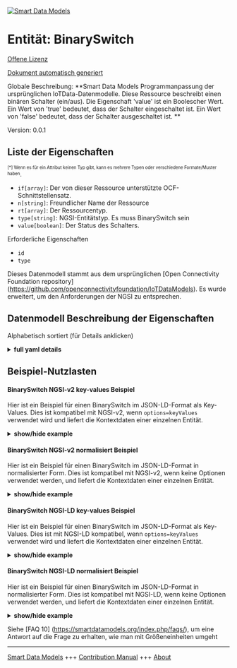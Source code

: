 <!-- 10-Header -->  
[![Smart Data Models](https://smartdatamodels.org/wp-content/uploads/2022/01/SmartDataModels_logo.png "Logo")](https://smartdatamodels.org)  
Entität: BinarySwitch  
=====================<!-- /10-Header -->  
<!-- 15-License -->  
[Offene Lizenz](https://github.com/smart-data-models//dataModel.OCF/blob/master/BinarySwitch/LICENSE.md)  
[Dokument automatisch generiert](https://docs.google.com/presentation/d/e/2PACX-1vTs-Ng5dIAwkg91oTTUdt8ua7woBXhPnwavZ0FxgR8BsAI_Ek3C5q97Nd94HS8KhP-r_quD4H0fgyt3/pub?start=false&loop=false&delayms=3000#slide=id.gb715ace035_0_60)  
<!-- /15-License -->  
<!-- 20-Description -->  
Globale Beschreibung: **Smart Data Models Programmanpassung der ursprünglichen IoTData-Datenmodelle. Diese Ressource beschreibt einen binären Schalter (ein/aus). Die Eigenschaft 'value' ist ein Boolescher Wert. Ein Wert von 'true' bedeutet, dass der Schalter eingeschaltet ist. Ein Wert von 'false' bedeutet, dass der Schalter ausgeschaltet ist. **  
Version: 0.0.1  
<!-- /20-Description -->  
<!-- 30-PropertiesList -->  

## Liste der Eigenschaften  

<sup><sub>[*] Wenn es für ein Attribut keinen Typ gibt, kann es mehrere Typen oder verschiedene Formate/Muster haben</sub></sup>.  
- `if[array]`: Der von dieser Ressource unterstützte OCF-Schnittstellensatz.  - `n[string]`: Freundlicher Name der Ressource  - `rt[array]`: Der Ressourcentyp.  - `type[string]`: NGSI-Entitätstyp. Es muss BinarySwitch sein  - `value[boolean]`: Der Status des Schalters.  <!-- /30-PropertiesList -->  
<!-- 35-RequiredProperties -->  
Erforderliche Eigenschaften  
- `id`  - `type`  <!-- /35-RequiredProperties -->  
<!-- 40-RequiredProperties -->  
Dieses Datenmodell stammt aus dem ursprünglichen [Open Connectivity Foundation repository] (https://github.com/openconnectivityfoundation/IoTDataModels). Es wurde erweitert, um den Anforderungen der NGSI zu entsprechen.  
<!-- /40-RequiredProperties -->  
<!-- 50-DataModelHeader -->  
## Datenmodell Beschreibung der Eigenschaften  
Alphabetisch sortiert (für Details anklicken)  
<!-- /50-DataModelHeader -->  
<!-- 60-ModelYaml -->  
<details><summary><strong>full yaml details</strong></summary>    
```yaml  
BinarySwitch:    
  description: 'Smart Data Models Program adaptation of the original IoTData data Models. This Resource describes a binary switch (on/off). The Property ''value'' is a boolean. A value of ''true'' means that the switch is on. A value of ''false'' means that the switch is off. '    
  properties:    
    if:    
      description: The OCF Interface set supported by this Resource.    
      items:    
        enum:    
          - oic.if.a    
          - oic.if.baseline    
        type: string    
      minItems: 2    
      readOnly: true    
      type: array    
      uniqueItems: true    
      x-ngsi:    
        type: Property    
    n:    
      description: Friendly name of the Resource    
      maxLength: 64    
      readOnly: true    
      type: string    
      x-ngsi:    
        type: Property    
    rt:    
      description: The Resource Type.    
      items:    
        enum:    
          - oic.r.switch.binary    
        maxLength: 64    
        type: string    
      minItems: 1    
      readOnly: true    
      type: array    
      uniqueItems: true    
      x-ngsi:    
        type: Property    
    type:    
      description: NGSI entity type. It has to be BinarySwitch    
      enum:    
        - BinarySwitch    
      type: string    
      x-ngsi:    
        type: Property    
    value:    
      description: The status of the switch.    
      type: boolean    
      x-ngsi:    
        type: Property    
  required:    
    - id    
    - type    
  type: object    
  x-derived-from: https://github.com/OpenInterConnect/IoTDataModels/blob/master/BinarySwitchResURI.swagger.json    
  x-disclaimer: 'Redistribution and use in source and binary forms, with or without modification, are permitted  provided that the license conditions are met. Copyleft (c) 2022 Contributors to Smart Data Models Program'    
  x-license-url: https://github.com/smart-data-models/dataModel.OCF/blob/master/BinarySwitch/LICENSE.md    
  x-model-schema: https://smart-data-models.github.io/dataModel.IoTDataModels/BinarySwitch/schema.json    
  x-model-tags: OCF    
  x-version: 0.0.1    
```  
</details>    
<!-- /60-ModelYaml -->  
<!-- 70-MiddleNotes -->  
<!-- /70-MiddleNotes -->  
<!-- 80-Examples -->  
## Beispiel-Nutzlasten  
#### BinarySwitch NGSI-v2 key-values Beispiel  
Hier ist ein Beispiel für einen BinarySwitch im JSON-LD-Format als Key-Values. Dies ist kompatibel mit NGSI-v2, wenn `options=keyValues` verwendet wird und liefert die Kontextdaten einer einzelnen Entität.  
<details><summary><strong>show/hide example</strong></summary>    
```json  
{  
  "id": "urn:ngsi-ld:BinarySwitch:id:FUWM:76347888",  
  "dateCreated": "2012-08-12T19:01:35Z",  
  "dateModified": "1997-08-16T11:48:31Z",  
  "source": "Listen now remember compare. Without indeed become thing.",  
  "name": "Recent personal sister toward cup attorney. Movement offer gas along. Sure will ahead hour poor pay price.",  
  "alternateName": "View Mr song do thought ten. Resource now often recent walk apply.",  
  "description": "Contain pass early member. Reach price quality miss charge. Share notice lay water travel.",  
  "dataProvider": "Look else collection analysis lay fish. Foreign art perhaps his only. Group treatment available own market billion.",  
  "owner": [  
    "urn:ngsi-ld:BinarySwitch:items:WDLW:60793756",  
    "urn:ngsi-ld:BinarySwitch:items:RKFU:64379233"  
  ],  
  "seeAlso": [  
    "urn:ngsi-ld:BinarySwitch:items:NKTQ:43294724",  
    "urn:ngsi-ld:BinarySwitch:items:LTOV:90056783"  
  ],  
  "location": {  
    "type": "Point",  
    "coordinates": [  
      73.757996,  
      40.59649  
    ]  
  },  
  "address": {  
    "streetAddress": "Better risk among art hear education. Study new call research.",  
    "addressLocality": "Camera each begin choose too base show. Name of court model evidence professor know.",  
    "addressRegion": "Wide wonder theory foot report mind. Reduce country same truth there his.",  
    "addressCountry": "Positive sound scene authority might. Top style whatever support at whatever a they. Fall before week then.",  
    "postalCode": "Method spring fish. Reveal southern family song ok subject sing.",  
    "postOfficeBoxNumber": "My or tonight chance vote effort street power. Sell activity cell color. Apply yard record friend half million organization."  
  },  
  "areaServed": "To gun drug concern. Stand memory sense without."  
}  
```  
</details>  
#### BinarySwitch NGSI-v2 normalisiert Beispiel  
Hier ist ein Beispiel für einen BinarySwitch im JSON-LD-Format in normalisierter Form. Dies ist kompatibel mit NGSI-v2, wenn keine Optionen verwendet werden, und liefert die Kontextdaten einer einzelnen Entität.  
<details><summary><strong>show/hide example</strong></summary>    
```json  
{  
  "id": {  
    "type": "string",  
    "value": "urn:ngsi-ld:BinarySwitch:id:FUWM:76347888"  
  },  
  "dateCreated": {  
    "format": "date-time",  
    "type": "string",  
    "value": "2012-08-12T19:01:35Z"  
  },  
  "dateModified": {  
    "format": "date-time",  
    "type": "string",  
    "value": "1997-08-16T11:48:31Z"  
  },  
  "source": {  
    "type": "string",  
    "value": "Listen now remember compare. Without indeed become thing."  
  },  
  "name": {  
    "type": "string",  
    "value": "Recent personal sister toward cup attorney. Movement offer gas along. Sure will ahead hour poor pay price."  
  },  
  "alternateName": {  
    "type": "string",  
    "value": "View Mr song do thought ten. Resource now often recent walk apply."  
  },  
  "description": {  
    "type": "string",  
    "value": "Contain pass early member. Reach price quality miss charge. Share notice lay water travel."  
  },  
  "dataProvider": {  
    "type": "string",  
    "value": "Look else collection analysis lay fish. Foreign art perhaps his only. Group treatment available own market billion."  
  },  
  "owner": {  
    "type": "array",  
    "value": [  
      "urn:ngsi-ld:BinarySwitch:items:WDLW:60793756",  
      "urn:ngsi-ld:BinarySwitch:items:RKFU:64379233"  
    ]  
  },  
  "seeAlso": {  
    "type": "array",  
    "value": [  
      "urn:ngsi-ld:BinarySwitch:items:NKTQ:43294724",  
      "urn:ngsi-ld:BinarySwitch:items:LTOV:90056783"  
    ]  
  },  
  "location": {  
    "type": "object",  
    "value": {  
      "type": "Point",  
      "coordinates": [  
        73.757996,  
        40.59649  
      ]  
    }  
  },  
  "address": {  
    "type": "object",  
    "value": {  
      "streetAddress": "Better risk among art hear education. Study new call research.",  
      "addressLocality": "Camera each begin choose too base show. Name of court model evidence professor know.",  
      "addressRegion": "Wide wonder theory foot report mind. Reduce country same truth there his.",  
      "addressCountry": "Positive sound scene authority might. Top style whatever support at whatever a they. Fall before week then.",  
      "postalCode": "Method spring fish. Reveal southern family song ok subject sing.",  
      "postOfficeBoxNumber": "My or tonight chance vote effort street power. Sell activity cell color. Apply yard record friend half million organization."  
    }  
  },  
  "areaServed": {  
    "type": "string",  
    "value": "To gun drug concern. Stand memory sense without."  
  }  
}  
```  
</details>  
#### BinarySwitch NGSI-LD key-values Beispiel  
Hier ist ein Beispiel für einen BinarySwitch im JSON-LD-Format als Key-Values. Dies ist mit NGSI-LD kompatibel, wenn `options=keyValues` verwendet wird und liefert die Kontextdaten einer einzelnen Entität.  
<details><summary><strong>show/hide example</strong></summary>    
```json  
{  
    "id": "urn:ngsi-ld:BinarySwitch:id:FUWM:76347888",  
    "dateCreated": "2012-08-12T19:01:35Z",  
    "dateModified": "1997-08-16T11:48:31Z",  
    "source": "Listen now remember compare. Without indeed become thing.",  
    "name": "Recent personal sister toward cup attorney. Movement offer gas along. Sure will ahead hour poor pay price.",  
    "alternateName": "View Mr song do thought ten. Resource now often recent walk apply.",  
    "description": "Contain pass early member. Reach price quality miss charge. Share notice lay water travel.",  
    "dataProvider": "Look else collection analysis lay fish. Foreign art perhaps his only. Group treatment available own market billion.",  
    "owner": [  
        "urn:ngsi-ld:BinarySwitch:items:WDLW:60793756",  
        "urn:ngsi-ld:BinarySwitch:items:RKFU:64379233"  
    ],  
    "seeAlso": [  
        "urn:ngsi-ld:BinarySwitch:items:NKTQ:43294724",  
        "urn:ngsi-ld:BinarySwitch:items:LTOV:90056783"  
    ],  
    "location": {  
        "type": "Point",  
        "coordinates": [  
            73.757996,  
            40.59649  
        ]  
    },  
    "address": {  
        "streetAddress": "Better risk among art hear education. Study new call research.",  
        "addressLocality": "Camera each begin choose too base show. Name of court model evidence professor know.",  
        "addressRegion": "Wide wonder theory foot report mind. Reduce country same truth there his.",  
        "addressCountry": "Positive sound scene authority might. Top style whatever support at whatever a they. Fall before week then.",  
        "postalCode": "Method spring fish. Reveal southern family song ok subject sing.",  
        "postOfficeBoxNumber": "My or tonight chance vote effort street power. Sell activity cell color. Apply yard record friend half million organization."  
    },  
    "areaServed": "To gun drug concern. Stand memory sense without.",  
    "@context": [  
        "https://smartdatamodels.org/context.jsonld",  
        "https://raw.githubusercontent.com/smart-data-models/dataModel.OCF/master/context.jsonld"  
    ]  
}  
```  
</details>  
#### BinarySwitch NGSI-LD normalisiert Beispiel  
Hier ist ein Beispiel für einen BinarySwitch im JSON-LD-Format in normalisierter Form. Dies ist kompatibel mit NGSI-LD, wenn keine Optionen verwendet werden, und liefert die Kontextdaten einer einzelnen Entität.  
<details><summary><strong>show/hide example</strong></summary>    
```json  
{  
    "id": "urn:ngsi-ld:BinarySwitch:id:MBYI:62994024",  
    "dateCreated": {  
        "type": "Property",  
        "value": {  
            "@type": "DateTime",  
            "@value": "2011-12-19T10:56:00Z"  
        }  
    },  
    "dateModified": {  
        "type": "Property",  
        "value": {  
            "@type": "DateTime",  
            "@value": "2011-04-28T16:30:27Z"  
        }  
    },  
    "source": {  
        "type": "Property",  
        "value": "Point story other far. Field central like might."  
    },  
    "name": {  
        "type": "Property",  
        "value": "Group establish manager cell exist save challenge. Market Mrs agree college. Car officer like today moment account."  
    },  
    "alternateName": {  
        "type": "Property",  
        "value": "Animal less life. Time especially action represent least hot. The pay perhaps loss plant campaign order."  
    },  
    "description": {  
        "type": "Property",  
        "value": "Themselves left because last how see travel."  
    },  
    "dataProvider": {  
        "type": "Property",  
        "value": "Financial agency father ready. Audience all system behind. Toward beat anything. Sport probably wrong tonight behind."  
    },  
    "owner": {  
        "type": "Property",  
        "value": [  
            "urn:ngsi-ld:BinarySwitch:items:BSXN:34386254",  
            "urn:ngsi-ld:BinarySwitch:items:WKOT:94703715"  
        ]  
    },  
    "seeAlso": {  
        "type": "Property",  
        "value": [  
            "urn:ngsi-ld:BinarySwitch:items:ZPKH:25901423"  
        ]  
    },  
    "location": {  
        "type": "Property",  
        "value": {  
            "type": "Point",  
            "coordinates": [  
                58.1844035,  
                -93.247878  
            ]  
        }  
    },  
    "address": {  
        "type": "Property",  
        "value": {  
            "streetAddress": "Answer goal rather meet leave let. Seek forward clear. Want such color institution month.",  
            "addressLocality": "Including certainly remain recognize field early.",  
            "addressRegion": "Actually building measure learn garden specific level. Address continue trip home technology window strong. Heavy arrive science just maintain recent.",  
            "addressCountry": "Call though drug look American skill president. Hair create add ground. Last civil interview among woman stop sign.",  
            "postalCode": "Speech create word light citizen phone. Responsibility oil college maybe number. Speech skin defense shoulder program.",  
            "postOfficeBoxNumber": "Network study friend exist about consider. Own thank game finally central data community born. Police field product impact season unit we."  
        }  
    },  
    "areaServed": {  
        "type": "Property",  
        "value": "Certain these special very probably. Account choose authority piece vote."  
    },  
    "@context": [  
        "https://smartdatamodels.org/context.jsonld",  
        "https://raw.githubusercontent.com/smart-data-models/dataModel.OCF/master/context.jsonld"  
    ]  
}  
```  
</details><!-- /80-Examples -->  
<!-- 90-FooterNotes -->  
<!-- /90-FooterNotes -->  
<!-- 95-Units -->  
Siehe [FAQ 10] (https://smartdatamodels.org/index.php/faqs/), um eine Antwort auf die Frage zu erhalten, wie man mit Größeneinheiten umgeht  
<!-- /95-Units -->  
<!-- 97-LastFooter -->  
---  
[Smart Data Models](https://smartdatamodels.org) +++ [Contribution Manual](https://bit.ly/contribution_manual) +++ [About](https://bit.ly/Introduction_SDM)<!-- /97-LastFooter -->  
